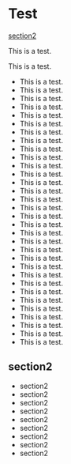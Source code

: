 Test
====

[section2](#section2)

This is a test.

This is a test.

* This is a test.
* This is a test.
* This is a test.
* This is a test.
* This is a test.
* This is a test.
* This is a test.
* This is a test.
* This is a test.
* This is a test.
* This is a test.
* This is a test.
* This is a test.
* This is a test.
* This is a test.
* This is a test.
* This is a test.
* This is a test.
* This is a test.
* This is a test.
* This is a test.
* This is a test.
* This is a test.
* This is a test.
* This is a test.
* This is a test.
* This is a test.
* This is a test.
* This is a test.
* This is a test.
* This is a test.
* This is a test.

section2<a name="section2"></a>
--------

* section2
* section2
* section2
* section2
* section2
* section2
* section2
* section2
* section2

